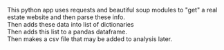 This python app uses requests and beautiful soup modules to "get" a real estate website and then parse these info.<br>
Then adds these data into list of dictionaries <br>
Then adds this list to a pandas dataframe. <br>
Then makes a csv file that may be added to analysis later.
